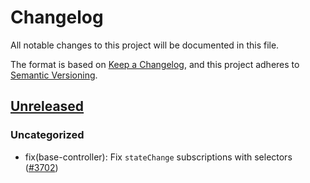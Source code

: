 # Changelog
All notable changes to this project will be documented in this file.

The format is based on [Keep a Changelog](https://keepachangelog.com/en/1.0.0/),
and this project adheres to [Semantic Versioning](https://semver.org/spec/v2.0.0.html).

## [Unreleased]
### Uncategorized
- fix(base-controller): Fix `stateChange` subscriptions with selectors ([#3702](https://github.com/MetaMask/core/pull/3702))

[Unreleased]: https://github.com/MetaMask/core/

